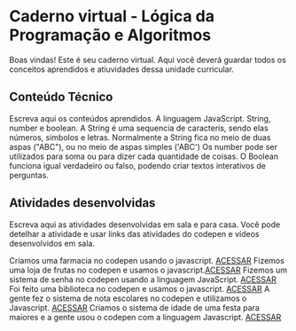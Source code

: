# Caderno virtual - Lógica da Programação e Algoritmos
Boas vindas! Este é seu caderno virtual. Aqui você deverá guardar todos os conceitos aprendidos e atiuvidades dessa unidade curricular. 


## Conteúdo Técnico
Escreva aqui os conteúdos aprendidos.
A linguagem JavaScript.
String, number e boolean.
 A String é uma sequencia de caracteris, sendo elas números, simbolos e letras. Normalmente a String  fica no meio de duas aspas ("ABC"), ou no meio de aspas simples ('ABC')
 Os number pode ser utilizados para soma ou para dizer cada quantidade de coisas.
 O Boolean funciona igual verdadeiro ou falso, podendo criar textos interativos de perguntas.


## Atividades desenvolvidas
Escreva aqui as atividades desenvolvidas em sala e para casa. Você pode detelhar a atividade e usar links das atividades do codepen e vídeos desenvolvidos em sala. 

Criamos uma farmacia no codepen usando o javascript. [ACESSAR](https://codepen.io/Caio-Marinho-the-flexboxer/pen/rNEYVGx) 
Fizemos uma loja de frutas no codepen e usamos o javascript.[ACESSAR](https://codepen.io/Caio-Marinho-the-flexboxer/pen/jOjYQRr)
Fizemos um sistema de senha no codepen usando a linguagem JavaScript. [ACESSAR](https://codepen.io/Caio-Marinho-the-flexboxer/pen/LYKOEvN)
Foi feito uma biblioteca no codepen e usamos o javascript. [ACESSAR](https://codepen.io/Caio-Marinho-the-flexboxer/pen/QWXaJPN)
A gente fez o sistema de nota escolares no codepen e utilizamos o Javascript. [ACESSAR](https://codepen.io/Caio-Marinho-the-flexboxer/pen/gONRKvV)
Criamos o sistema de idade de uma festa para maiores e a gente usou o codepen com a linguagem Javascript. [ACESSAR](https://codepen.io/Caio-Marinho-the-flexboxer/pen/GRbEGQb)
